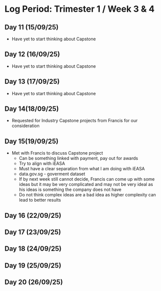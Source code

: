 # Log Period: Trimester 1 / Week 3 & 4

## Day 11 (15/09/25)
* Have yet to start thinking about Capstone

## Day 12 (16/09/25)
* Have yet to start thinking about Capstone

## Day 13 (17/09/25)
* Have yet to start thinking about Capstone

## Day 14(18/09/25) 
* Requested for Industry Capstone projects from Francis for our consideration

## Day 15(19/09/25)
* Met with Francis to discuss Capstone project
    * Can be something linked with payment, pay out for awards
    * Try to align with iEASA
    * Must have a clear separation from what I am doing with iEASA
    * data.gov.sg - goverment dataset
    * If by next week still cannot decide, Francis can come up with some ideas but it may be very complicated and may not be very ideal as his ideas is something the company does not have
    * Do not think complex ideas are a bad idea as higher complexity can lead to better results

## Day 16 (22/09/25)

## Day 17 (23/09/25)

## Day 18 (24/09/25)

## Day 19 (25/09/25)

## Day 20 (26/09/25)